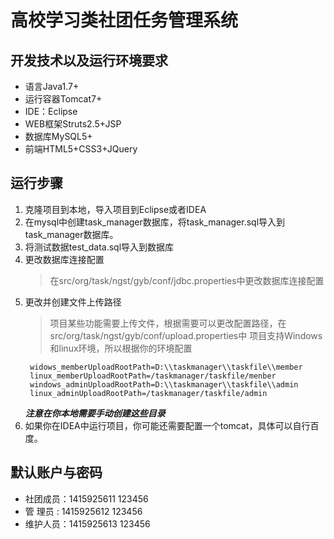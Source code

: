 # 高校学习类社团任务管理系统

## 开发技术以及运行环境要求
  - 语言Java1.7+
  - 运行容器Tomcat7+
  - IDE：Eclipse
  - WEB框架Struts2.5+JSP
  - 数据库MySQL5+
  - 前端HTML5+CSS3+JQuery
 
## 运行步骤
 1. 克隆项目到本地，导入项目到Eclipse或者IDEA
 2. 在mysql中创建task_manager数据库，将task_manager.sql导入到task_manager数据库。
 3. 将测试数据test_data.sql导入到数据库
 4. 更改数据库连接配置
     > 在src/org/task/ngst/gyb/conf/jdbc.properties中更改数据库连接配置
 5. 更改并创建文件上传路径
     > 项目某些功能需要上传文件，根据需要可以更改配置路径，在src/org/task/ngst/gyb/conf/upload.properties中
       项目支持Windows和linux环境，所以根据你的环境配置
       ```
        widows_memberUploadRootPath=D:\\taskmanager\\taskfile\\member
        linux_memberUploadRootPath=/taskmanager/taskfile/menber
        windows_adminUploadRootPath=D:\\taskmanager\\taskfile\\admin
        linux_adminUploadRootPath=/taskmanager/taskfile/admin
       ```
      ***注意在你本地需要手动创建这些目录***
  6. 如果你在IDEA中运行项目，你可能还需要配置一个tomcat，具体可以自行百度。
  
  ## 默认账户与密码
   - 社团成员：1415925611 123456
   - 管 理员 : 1415925612 123456
   - 维护人员：1415925613 123456
  
  
  
